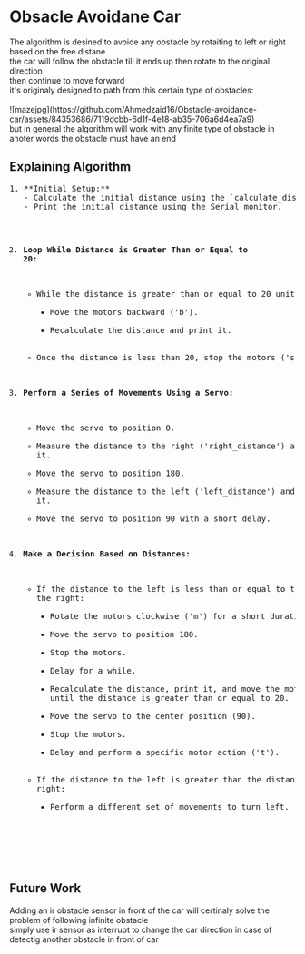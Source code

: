 <h1>Obsacle Avoidane Car</h1>
The algorithm is desined to avoide any obstacle by rotaiting to left or right based on the free distane <br>
the car will follow the obstacle till it ends up then rotate to the original direction <br>
then continue to move forward<br>
it's originaly designed to path from this certain type of obstacles: <br>
<br>
![mazejpg](https://github.com/Ahmedzaid16/Obstacle-avoidance-car/assets/84353686/7119dcbb-6d1f-4e18-ab35-706a6d4ea7a9)
<br>
but in general the algorithm will work with any finite type of obstacle in anoter words the obstacle must have an end <br>
<h2> Explaining Algorithm</h2>
<pre>
1. **Initial Setup:**
   - Calculate the initial distance using the `calculate_distance` function.
   - Print the initial distance using the Serial monitor.

2. **Loop While Distance is Greater Than or Equal to 20:**
   - While the distance is greater than or equal to 20 units:
     - Move the motors backward ('b').
     - Recalculate the distance and print it.
   - Once the distance is less than 20, stop the motors ('s').

3. **Perform a Series of Movements Using a Servo:**
   - Move the servo to position 0.
   - Measure the distance to the right ('right_distance') and print it.
   - Move the servo to position 180.
   - Measure the distance to the left ('left_distance') and print it.
   - Move the servo to position 90 with a short delay.

4. **Make a Decision Based on Distances:**
   - If the distance to the left is less than or equal to the distance to the right:
     - Rotate the motors clockwise ('m') for a short duration.
     - Move the servo to position 180.
     - Stop the motors.
     - Delay for a while.
     - Recalculate the distance, print it, and move the motors backward until the distance is greater than
       or equal to 20.
     - Move the servo to the center position (90).
     - Stop the motors.
     - Delay and perform a specific motor action ('t').
   - If the distance to the left is greater than the distance to the right:
     - Perform a different set of movements to turn left.
  </pre>
<h2>Future Work</h2>
Adding an ir obstacle sensor in front of the car will certinaly solve the problem of following infinite obstacle <br>
simply use ir sensor as interrupt to change the car direction in case of detectig another obstacle in front of car
